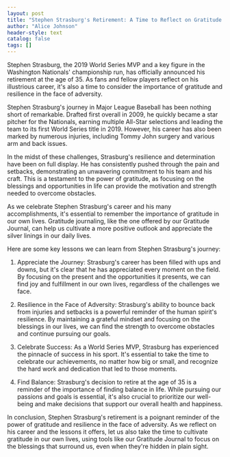 ```yaml
---
layout: post
title: "Stephen Strasburg's Retirement: A Time to Reflect on Gratitude and Resilience"
author: "Alice Johnson"
header-style: text
catalog: false
tags: []
---
```


Stephen Strasburg, the 2019 World Series MVP and a key figure in the Washington Nationals' championship run, has officially announced his retirement at the age of 35. As fans and fellow players reflect on his illustrious career, it's also a time to consider the importance of gratitude and resilience in the face of adversity.

Stephen Strasburg's journey in Major League Baseball has been nothing short of remarkable. Drafted first overall in 2009, he quickly became a star pitcher for the Nationals, earning multiple All-Star selections and leading the team to its first World Series title in 2019. However, his career has also been marked by numerous injuries, including Tommy John surgery and various arm and back issues.

In the midst of these challenges, Strasburg's resilience and determination have been on full display. He has consistently pushed through the pain and setbacks, demonstrating an unwavering commitment to his team and his craft. This is a testament to the power of gratitude, as focusing on the blessings and opportunities in life can provide the motivation and strength needed to overcome obstacles.

As we celebrate Stephen Strasburg's career and his many accomplishments, it's essential to remember the importance of gratitude in our own lives. Gratitude journaling, like the one offered by our Gratitude Journal, can help us cultivate a more positive outlook and appreciate the silver linings in our daily lives.

Here are some key lessons we can learn from Stephen Strasburg's journey:

1. Appreciate the Journey: Strasburg's career has been filled with ups and downs, but it's clear that he has appreciated every moment on the field. By focusing on the present and the opportunities it presents, we can find joy and fulfillment in our own lives, regardless of the challenges we face.

2. Resilience in the Face of Adversity: Strasburg's ability to bounce back from injuries and setbacks is a powerful reminder of the human spirit's resilience. By maintaining a grateful mindset and focusing on the blessings in our lives, we can find the strength to overcome obstacles and continue pursuing our goals.

3. Celebrate Success: As a World Series MVP, Strasburg has experienced the pinnacle of success in his sport. It's essential to take the time to celebrate our achievements, no matter how big or small, and recognize the hard work and dedication that led to those moments.

4. Find Balance: Strasburg's decision to retire at the age of 35 is a reminder of the importance of finding balance in life. While pursuing our passions and goals is essential, it's also crucial to prioritize our well-being and make decisions that support our overall health and happiness.

In conclusion, Stephen Strasburg's retirement is a poignant reminder of the power of gratitude and resilience in the face of adversity. As we reflect on his career and the lessons it offers, let us also take the time to cultivate gratitude in our own lives, using tools like our Gratitude Journal to focus on the blessings that surround us, even when they're hidden in plain sight.